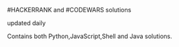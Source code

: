#HACKERRANK and #CODEWARS solutions

updated daily

Contains both Python,JavaScript,Shell and Java solutions.


